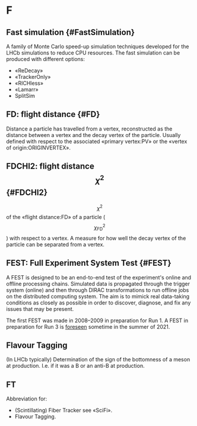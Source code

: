 # F

## Fast simulation {#FastSimulation}

A family of Monte Carlo speed-up simulation techniques developed for the LHCb simulations to reduce CPU resources. The fast simulation can be produced with different options:

+ «ReDecay»
+ «TrackerOnly»
+ «RICHless»
+ «Lamarr»
+ SplitSim

## FD: flight distance {#FD}

Distance a particle has travelled from a vertex, reconstructed as the distance between a vertex and the decay vertex of the particle. Usually defined with respect to the associated «primary vertex:PV» or the «vertex of origin:ORIGINVERTEX».

## FDCHI2: flight distance $$\chi^2$$ {#FDCHI2}

$$\chi^2$$ of the «flight distance:FD» of a particle ($$\chi_\text{FD}^2$$) with respect to a vertex. A measure for how well the decay vertex of the particle can be separated from a vertex.

## FEST: Full Experiment System Test {#FEST}

A FEST is designed to be an end-to-end test of the experiment's online and offline processing chains. Simulated data is propagated through the trigger system (online) and then through DIRAC transformations to run offline jobs on the distributed computing system. The aim is to mimick real data-taking conditions as closely as possible in order to discover, diagnose, and fix any issues that may be present.

The first FEST was made in 2008–2009 in preparation for Run 1. A FEST in preparation for Run 3 is [foreseen](https://indico.cern.ch/event/1006607/) sometime in the summer of 2021.

## Flavour Tagging

(In LHCb typically) Determination of the sign of the bottomness of a meson at production. I.e. if it was a B or an anti-B at production.

## FT

Abbreviation for:

 * (Scintillating) Fiber Tracker see «SciFi».
 * Flavour Tagging.
